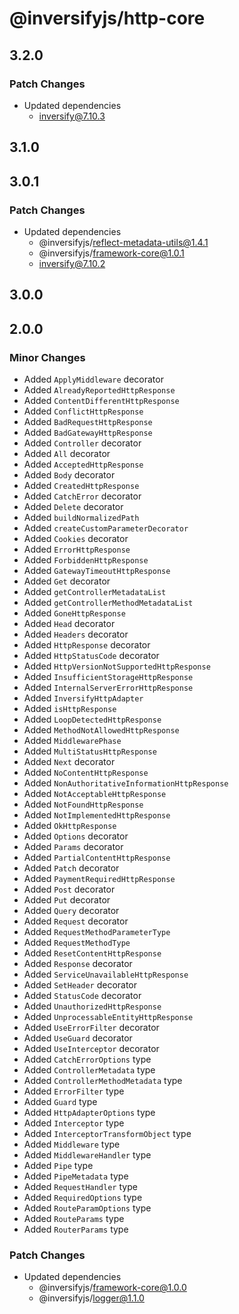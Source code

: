 # @inversifyjs/http-core

## 3.2.0

### Patch Changes

- Updated dependencies
  - inversify@7.10.3

## 3.1.0

## 3.0.1

### Patch Changes

- Updated dependencies
  - @inversifyjs/reflect-metadata-utils@1.4.1
  - @inversifyjs/framework-core@1.0.1
  - inversify@7.10.2

## 3.0.0

## 2.0.0

### Minor Changes

- Added `ApplyMiddleware` decorator
- Added `AlreadyReportedHttpResponse`
- Added `ContentDifferentHttpResponse`
- Added `ConflictHttpResponse`
- Added `BadRequestHttpResponse`
- Added `BadGatewayHttpResponse`
- Added `Controller` decorator
- Added `All` decorator
- Added `AcceptedHttpResponse`
- Added `Body` decorator
- Added `CreatedHttpResponse`
- Added `CatchError` decorator
- Added `Delete` decorator
- Added `buildNormalizedPath`
- Added `createCustomParameterDecorator`
- Added `Cookies` decorator
- Added `ErrorHttpResponse`
- Added `ForbiddenHttpResponse`
- Added `GatewayTimeoutHttpResponse`
- Added `Get` decorator
- Added `getControllerMetadataList`
- Added `getControllerMethodMetadataList`
- Added `GoneHttpResponse`
- Added `Head` decorator
- Added `Headers` decorator
- Added `HttpResponse` decorator
- Added `HttpStatusCode` decorator
- Added `HttpVersionNotSupportedHttpResponse`
- Added `InsufficientStorageHttpResponse`
- Added `InternalServerErrorHttpResponse`
- Added `InversifyHttpAdapter`
- Added `isHttpResponse`
- Added `LoopDetectedHttpResponse`
- Added `MethodNotAllowedHttpResponse`
- Added `MiddlewarePhase`
- Added `MultiStatusHttpResponse`
- Added `Next` decorator
- Added `NoContentHttpResponse`
- Added `NonAuthoritativeInformationHttpResponse`
- Added `NotAcceptableHttpResponse`
- Added `NotFoundHttpResponse`
- Added `NotImplementedHttpResponse`
- Added `OkHttpResponse`
- Added `Options` decorator
- Added `Params` decorator
- Added `PartialContentHttpResponse`
- Added `Patch` decorator
- Added `PaymentRequiredHttpResponse`
- Added `Post` decorator
- Added `Put` decorator
- Added `Query` decorator
- Added `Request` decorator
- Added `RequestMethodParameterType`
- Added `RequestMethodType`
- Added `ResetContentHttpResponse`
- Added `Response` decorator
- Added `ServiceUnavailableHttpResponse`
- Added `SetHeader` decorator
- Added `StatusCode` decorator
- Added `UnauthorizedHttpResponse`
- Added `UnprocessableEntityHttpResponse`
- Added `UseErrorFilter` decorator
- Added `UseGuard` decorator
- Added `UseInterceptor` decorator
- Added `CatchErrorOptions` type
- Added `ControllerMetadata` type
- Added `ControllerMethodMetadata` type
- Added `ErrorFilter` type
- Added `Guard` type
- Added `HttpAdapterOptions` type
- Added `Interceptor` type
- Added `InterceptorTransformObject` type
- Added `Middleware` type
- Added `MiddlewareHandler` type
- Added `Pipe` type
- Added `PipeMetadata` type
- Added `RequestHandler` type
- Added `RequiredOptions` type
- Added `RouteParamOptions` type
- Added `RouteParams` type
- Added `RouterParams` type

### Patch Changes

- Updated dependencies
  - @inversifyjs/framework-core@1.0.0
  - @inversifyjs/logger@1.1.0
